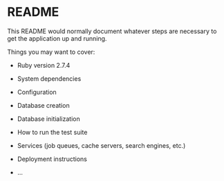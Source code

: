 # README

This README would normally document whatever steps are necessary to get the
application up and running.

Things you may want to cover:

* Ruby version 2.7.4

* System dependencies

* Configuration

* Database creation

* Database initialization

* How to run the test suite

* Services (job queues, cache servers, search engines, etc.)

* Deployment instructions

* ...

